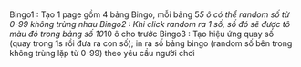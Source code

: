 #
Bingo1 : Tạo 1 page gồm 4 bảng Bingo, mỗi bảng 5*5 ô có thể random số từ 0-99 không trùng nhau
Bingo2 : Khi click random ra 1 số, số đó sẽ được tô màu đỏ trong bảng số 10*10 ô cho trước
Bingo3 : Tạo hiệu ứng quay số (quay trong 1s rồi đưa ra con số); in ra số bảng bingo (random số bên trong không trùng lặp từ 0-99) theo yêu cầu người chơi
